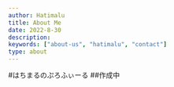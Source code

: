 ```yaml
---
author: Hatimalu
title: About Me
date: 2022-8-30
description:
keywords: ["about-us", "hatimalu", "contact"]
type: about
---
```


#はちまるのぷろふぃーる
##作成中
